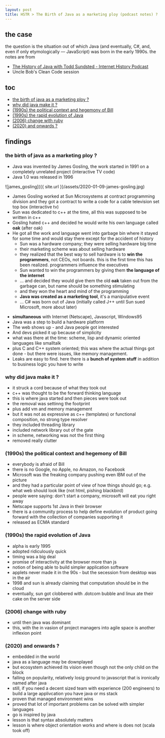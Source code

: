 ```yaml
---
layout: post
title: HSTR > The Birth of Java as a marketing ploy (podcast notes) ? 
---
```

## the case	
the question is the situation out of which Java (and eventually, C#, and, even if only etymologically — JavaScript) was born in the early 1990s. 
the notes are from 
* [The History of Java with Todd Sundsted - Internet History Podcast](http://www.internethistorypodcast.com/2018/04/the-history-of-java-with-todd-sundsted/)
* Uncle Bob's Clean Code session

## toc
<!-- TOC -->

- [the birth of java as a marketing ploy ?](#the-birth-of-java-as-a-marketing-ploy-)
- [why did java make it ?](#why-did-java-make-it-)
- [(1990s) the political context and hegemony of Bill](#1990s-the-political-context-and-hegemony-of-bill)
- [(1990s) the rapid evolution of Java](#1990s-the-rapid-evolution-of-java)
- [(2006) change with ruby](#2006-change-with-ruby)
- [(2020) and onwards ?](#2020-and-onwards-)

<!-- /TOC -->

## findings
### the birth of java as a marketing ploy ?
* Java was invented by James Gosling, the work started in 1991 on a completely unrelated project (interactive TV code)
* Java 1.0 was released in 1996

![james_gosling]({{ site.url }}/assets/2020-01-09-james-gosling.jpg)

* James Gosling worked at Sun Microsystems at contract programming division and they got a contract to write a code for a cable television set top box (interactive tv)
* Sun was dedicated to c++ at the time, all this was supposed to be written in c++
* Gosling hated c++ and decided he would write his own language called **oak** (after oak)
* He got all the work and language went into garbage bin where it stayed for some time and would stay there except for the accident of history
    - Sun was a hardware company; they were selling hardware big time
    * their marketing scheme was about selling hardware
    * they realized that the best way to sell hardware is to **win the programmers**, not CEOs, not boards. this is the first time this has been realized. programmers influence the executives
    * Sun wanted to win the programmers by giving them **the language of the internet**
    * ... and decided they would give them the old **oak** taken out from the garbage can, but name should be something stimulating
    * and they won the heart and mind of the programming
    * **Java was created as a marketing tool**, it's a manipulative event
    * ... C# was born out of Java (initially called J++ until Sun sued Microsoft, more about later)

- **simultaneous** with Internet (Netscape), Javascript, Windows95
- Java was a step to build a hardware platform
- The web shows up - and Java people got interested
- And devs picked it up because of simplicity
- what was there at the time: scheme, lisp and dynamic oriented languages like smalltalk
- plus C and C++ system oriented; this was where the actual things got done - but there were issues, like memory management. 
- Leaks are easy to find. here there is a **bunch of system stuff** in addition to business logic you have to write

### why did java make it ?
- it struck a cord because of what they took out
- c++ was thought to be the forward thinking language
- this is where java started and then pieces were took out
- the removal was settinng the footprint
- plus add vm and memory management
- but it was not as expressive as c++ (templates) or functional composition, no strong type resolver
- they included threading library
- included network library out of the gate
- in scheme, networking was not the first thing
- removed really clutter

### (1990s) the political context and hegemony of Bill 
- everybody is afraid of Bill
- there is no Google, no Apple, no Amazon, no Facebook
- Microsoft was the freaking company pushing even IBM out of the picture
- and they had a particular point of view of how things should go; e.g. what web should look like (not html, pishing blackbird)
- people were saying: don't start a company, microsoft will eat you right away
- Netscape supports 1st Java in their browser
- there is a community process to help define evolution of product going forward with the collection of companies supporting it
- released as ECMA standard

### (1990s) the rapid evolution of Java
- alpha is early 1995
- adopted ridiculously quick
- timing was a big deal
- promise of interactivity at the browser more than js
- notion of being able to build simpler application software
- applets never made it in the 90s - but the secession from desktop was in the air
- 1998 and sun is already claiming that computation should be in the cloud
- eventually, sun got clobbered with .dotcom bubble and linux ate their cake on the server side 

### (2006) change with ruby
- until then java was dominant
- this, with the in vasion of project managers into agile space is another inflexion point

### (2020) and onwards ?
- embedded in the world
- java as a language may be downplayed
- but ecosystem achieved its vision even though not the only child on the block
- falling on popularity, relatively losig ground to javascript that is ironically named after java
- still, if you need a decent sized team with experience (200 engineers) to build a large applivcation you have java or ms stack
- proven that managed environment wins
- proved that lot of important problems can be solved with simpler languages
- go is inspired by java 
- lesson is that syntax absolutely matters
- lesson is where object orientation works and where is does not (scala took off)
